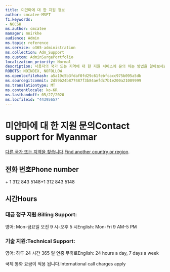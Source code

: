 ```yaml
---
title: 미얀마에 대 한 지원 정보
author: cmcatee-MSFT
f1.keywords:
- NOCSH
ms.author: cmcatee
manager: mnirkhe
audience: Admin
ms.topic: reference
ms.service: o365-administration
ms.collection: Adm_Support
ms.custom: AdminSurgePortfolio
localization_priority: Normal
description: 사용자의 국가 또는 지역에 대 한 지원 서비스에 문의 하는 방법을 알아보세요.
ROBOTS: NOINDEX, NOFOLLOW
ms.openlocfilehash: a5a19c5b3fdaf0fd29c61febfcacc975b095a5db
ms.sourcegitcommit: 2d59b24b877487f3b84aefdc7b1e200a21009999
ms.translationtype: MT
ms.contentlocale: ko-KR
ms.lasthandoff: 05/27/2020
ms.locfileid: "44395657"
---
```

# <a name="contact-support-for-myanmar"></a><span data-ttu-id="fd17a-103">미얀마에 대 한 지원 문의</span><span class="sxs-lookup"><span data-stu-id="fd17a-103">Contact support for Myanmar</span></span>

<span data-ttu-id="fd17a-104">[다른 국가 또는 지역을 찾습니다](../contact-support-for-business-products.md).</span><span class="sxs-lookup"><span data-stu-id="fd17a-104">[Find another country or region](../contact-support-for-business-products.md).</span></span>

## <a name="phone-number"></a><span data-ttu-id="fd17a-105">전화 번호</span><span class="sxs-lookup"><span data-stu-id="fd17a-105">Phone number</span></span>
<span data-ttu-id="fd17a-106">+ 1 312 843 5148</span><span class="sxs-lookup"><span data-stu-id="fd17a-106">+1 312 843 5148</span></span>

## <a name="hours"></a><span data-ttu-id="fd17a-107">시간</span><span class="sxs-lookup"><span data-stu-id="fd17a-107">Hours</span></span>
### <a name="billing-support"></a><span data-ttu-id="fd17a-108">대금 청구 지원:</span><span class="sxs-lookup"><span data-stu-id="fd17a-108">Billing Support:</span></span>

<span data-ttu-id="fd17a-109">영어: Mon-금요일 오전 9 시-오후 5 시</span><span class="sxs-lookup"><span data-stu-id="fd17a-109">English: Mon-Fri 9 AM-5 PM</span></span>

### <a name="technical-support"></a><span data-ttu-id="fd17a-110">기술 지원:</span><span class="sxs-lookup"><span data-stu-id="fd17a-110">Technical Support:</span></span>

<span data-ttu-id="fd17a-111">영어: 하루 24 시간 365 일 연중 무휴로</span><span class="sxs-lookup"><span data-stu-id="fd17a-111">English: 24 hours a day, 7 days a week</span></span>

<span data-ttu-id="fd17a-112">국제 통화 요금이 적용 됩니다.</span><span class="sxs-lookup"><span data-stu-id="fd17a-112">International call charges apply</span></span>
